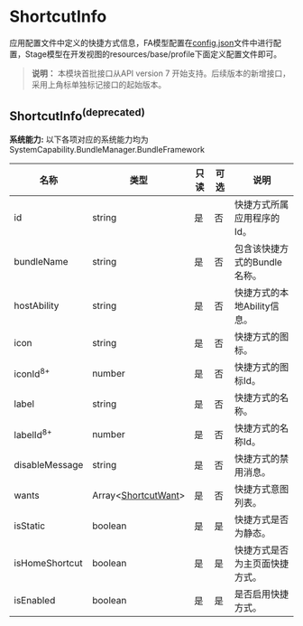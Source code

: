 # ShortcutInfo

应用配置文件中定义的快捷方式信息，FA模型配置在[config.json](../../quick-start/application-configuration-file-overview-fa.md)文件中进行配置，Stage模型在开发视图的resources/base/profile下面定义配置文件即可。

> **说明：**
> 本模块首批接口从API version 7 开始支持。后续版本的新增接口，采用上角标单独标记接口的起始版本。

## ShortcutInfo<sup>(deprecated)<sup>

**系统能力:** 以下各项对应的系统能力均为SystemCapability.BundleManager.BundleFramework

| 名称                    | 类型                                       | 只读 | 可选 | 说明                         |
| ----------------------- | ------------------------------------------ | ---- | ---- | ---------------------------- |
| id                      | string                                     | 是   | 否   | 快捷方式所属应用程序的Id。     |
| bundleName              | string                                     | 是   | 否   | 包含该快捷方式的Bundle名称。 |
| hostAbility             | string                                     | 是   | 否   | 快捷方式的本地Ability信息。    |
| icon                    | string                                     | 是   | 否   | 快捷方式的图标。               |
| iconId<sup>8+</sup>     | number                                     | 是   | 否   | 快捷方式的图标Id。             |
| label                   | string                                     | 是   | 否   | 快捷方式的名称。               |
| labelId<sup>8+</sup>    | number                                     | 是   | 否   | 快捷方式的名称Id。             |
| disableMessage          | string                                     | 是   | 否   | 快捷方式的禁用消息。           |
| wants                   | Array&lt;[ShortcutWant](js-apis-bundle-ShortcutInfo-sys.md#shortcutwantdeprecated)&gt; | 是   | 否   | 快捷方式意图列表。         |
| isStatic                | boolean                                    | 是   | 是   | 快捷方式是否为静态。           |
| isHomeShortcut          | boolean                                    | 是   | 是   | 快捷方式是否为主页面快捷方式。 |
| isEnabled               | boolean                                    | 是   | 是   | 是否启用快捷方式。             |
